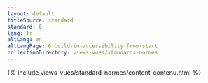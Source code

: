 ```yaml
---
layout: default
titleSource: standard
standard: 6
lang: fr
altLang: en
altLangPage: 6-build-in-accessibility-from-start
collectionDirectory: views-vues/standards-normes
---
```

{% include views-vues/standard-normes/content-contenu.html %}
